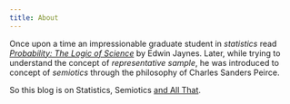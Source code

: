 ```yaml
---
title: About
---
```


Once upon a time an impressionable graduate student in _statistics_ read [*Probability:  The Logic of Science*](http://bayes.wustl.edu/etj/prob/book.pdf) by Edwin Jaynes.  Later, while trying to understand the concept of *representative sample*, he was introduced to concept of _semiotics_ through the philosophy of Charles Sanders Peirce.

So this blog is on Statistics, Semiotics [and All That](https://en.wiktionary.org/wiki/and_all_that).    
